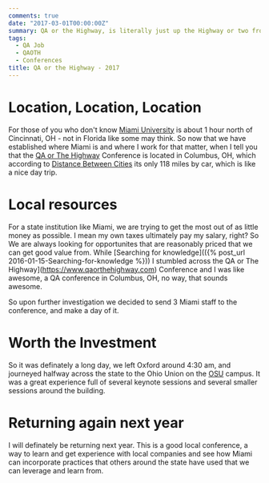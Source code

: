 ```yaml
---
comments: true
date: "2017-03-01T00:00:00Z"
summary: QA or the Highway, is literally just up the Highway or two from me
tags:
  - QA Job
  - QAOTH
  - Conferences
title: QA or the Highway - 2017
---
```


# Location, Location, Location

For those of you who don't know [Miami University](https://www.miamioh.edu) is about 1 hour north of Cincinnati, OH - not in Florida like some may think. So now that we have established where Miami is and where I work for that matter, when I tell you that the [QA or The Highway](https://www.qaorthehighway.com) Conference is located in Columbus, OH, which according to [Distance Between Cities](https://www.distance-cities.com/distance-oxford-oh-to-columbus-oh) its only 118 miles by car, which is like a nice day trip.

# Local resources

For a state institution like Miami, we are trying to get the most out of as little money as possible. I mean my own taxes ultimately pay my salary, right? So We are always looking for opportunites that are reasonably priced that we can get good value from. While [Searching for knowledge](({% post_url 2016-01-15-Searching-for-knowledge %})) I stumbled across the QA or The Highway](https://www.qaorthehighway.com) Conference and I was like awesome, a QA conference in Columbus, OH, no way, that sounds awesome.

So upon further investigation we decided to send 3 Miami staff to the conference, and make a day of it.

# Worth the Investment

So it was definately a long day, we left Oxford around 4:30 am, and journeyed halfway across the state to the Ohio Union on the [OSU](http://www.osu.edu) campus. It was a great experience full of several keynote sessions and several smaller sessions around the building.

# Returning again next year

I will definately be returning next year. This is a good local conference, a way to learn and get experience with local companies and see how Miami can incorporate practices that others around the state have used that we can leverage and learn from.
